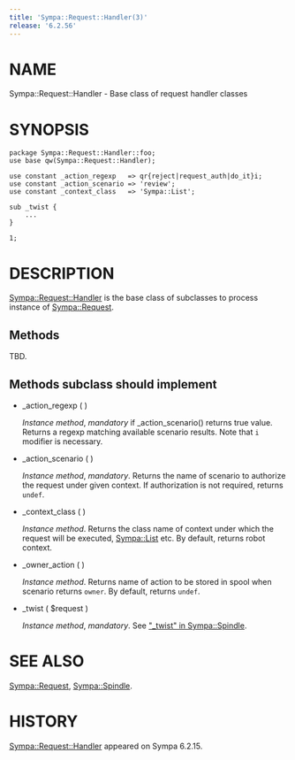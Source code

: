 ```yaml
---
title: 'Sympa::Request::Handler(3)'
release: '6.2.56'
---
```


# NAME

Sympa::Request::Handler - Base class of request handler classes

# SYNOPSIS

    package Sympa::Request::Handler::foo;
    use base qw(Sympa::Request::Handler);
    
    use constant _action_regexp   => qr{reject|request_auth|do_it}i;
    use constant _action_scenario => 'review';
    use constant _context_class   => 'Sympa::List';
    
    sub _twist {
        ...
    }
    
    1;

# DESCRIPTION

[Sympa::Request::Handler](./Sympa-Request-Handler.3.md) is the base class of subclasses to process
instance of [Sympa::Request](./Sympa-Request.3.md).

## Methods

TBD.

## Methods subclass should implement

- \_action\_regexp ( )

    _Instance method_,
    _mandatory_ if \_action\_scenario() returns true value.
    Returns a regexp matching available scenario results.
    Note that `i` modifier is necessary.

- \_action\_scenario ( )

    _Instance method_,
    _mandatory_.
    Returns the name of scenario to authorize the request under given context.
    If authorization is not required, returns `undef`.

- \_context\_class ( )

    _Instance method_.
    Returns the class name of context under which the request will be executed,
    [Sympa::List](./Sympa-List.3.md) etc.
    By default, returns robot context.

- \_owner\_action ( )

    _Instance method_.
    Returns name of action to be stored in spool when scenario returns `owner`.
    By default, returns `undef`.

- \_twist ( $request )

    _Instance method_,
    _mandatory_.
    See ["\_twist" in Sympa::Spindle](./Sympa-Spindle.3.md#_twist).

# SEE ALSO

[Sympa::Request](./Sympa-Request.3.md), [Sympa::Spindle](./Sympa-Spindle.3.md).

# HISTORY

[Sympa::Request::Handler](./Sympa-Request-Handler.3.md) appeared on Sympa 6.2.15.
